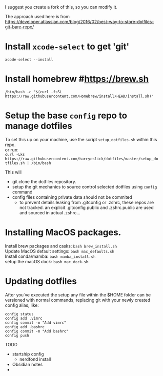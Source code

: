 I suggest you create a fork of this, so you can modify it.

The approach used here is from https://developer.atlassian.com/blog/2016/02/best-way-to-store-dotfiles-git-bare-repo/



# Install `xcode-select` to get 'git'
`xcode-select --install`

# Install homebrew #https://brew.sh

	/bin/bash -c "$(curl -fsSL https://raw.githubusercontent.com/Homebrew/install/HEAD/install.sh)"

# Setup the base `config` repo to manage dotfiles
To set this up on your machine, use the script `setup_dotfiles.sh` within this repo.   
or run:   
`curl -Lks https://raw.githubusercontent.com/harryeslick/dotfiles/master/setup_dotfiles.sh | /bin/bash`

This will   
* git clone the dotfiles repository. 
* setup the git mechanics to source control selected dotfiles using `config` command
* config files containing private data should not be commited
	* to prevent details leaking from .gitconfig or .zshrc, these repos are not tracked. an explicit .gitconfig.public and .zshrc.public are used and sourced in actual .zshrc...


# Installing MacOS packages. 

Install brew packages and casks: `bash brew_install.sh`  
Update MacOS default settings: `bash mac_defaults.sh`  
Install conda/mamba: `bash mamba_install.sh`  
setup the macOS dock: `bash mac_dock.sh`  



# Updating dotfiles
After you've executed the setup any file within the $HOME folder can be versioned with normal commands, replacing git with your newly created config alias, like:
```
config status
config add .vimrc
config commit -m "Add vimrc"
config add .bashrc
config commit -m "Add bashrc"
config push
```

TODO
* startship config
  * nerdfond install
* Obsidian notes
* 